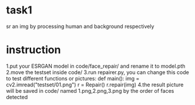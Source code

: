 # task1
sr an img by processing human and background respectively
# instruction
1.put your ESRGAN model in code/face_repair/ and rename it to model.pth
2.move the testset inside code/
3.run repairer.py,
you can change this code to test different functions or pictures:
def main():
    img = cv2.imread("testset/01.png")
    r = Repair()
    r.repair(img)
4.the result picture will be saved in code/ named 1.png,2.png,3.png by the order of faces detected
